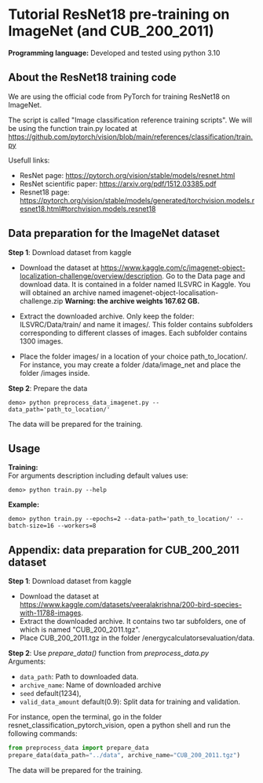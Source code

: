 # Tutorial ResNet18 pre-training on ImageNet (and CUB_200_2011)

**Programming language:** Developed and tested using python 3.10

## About the ResNet18 training code
We are using the official code from PyTorch for training ResNet18 on ImageNet. 

The script is called "Image classification reference training scripts". We will be using the function train.py located at https://github.com/pytorch/vision/blob/main/references/classification/train.py

Usefull links: 
- ResNet page: https://pytorch.org/vision/stable/models/resnet.html  
- ResNet scientific paper: https://arxiv.org/pdf/1512.03385.pdf  
- Resnet18 page: https://pytorch.org/vision/stable/models/generated/torchvision.models.resnet18.html#torchvision.models.resnet18 

<!-- You need to download the folder classification/ located on github at: https://github.com/pytorch/vision/blob/main/references/classification/ -->

## Data preparation for the ImageNet dataset

**Step 1**: Download dataset from kaggle
- Download the dataset at https://www.kaggle.com/c/imagenet-object-localization-challenge/overview/description. Go to the Data page and download data. It is contained in a folder named ILSVRC in Kaggle. You will obtained an archive named imagenet-object-localisation-challenge.zip **Warning: the archive weights 167.62 GB.**

- Extract the downloaded archive. Only keep the folder: ILSVRC/Data/train/ and name it images/. This folder contains subfolders corresponding to different classes of images. Each subfolder contains 1300 images. 

- Place the folder images/ in a location of your choice path_to_location/. For instance, you may create a folder /data/image_net and place the folder /images inside.

**Step 2**: Prepare the data
```Shellsession
demo> python preprocess_data_imagenet.py --data_path='path_to_location/'
```
The data will be prepared for the training. 

<!-- python preprocess_data_imagenet.py --data_path='/media/demouser/0434B71B34B70F24/image_net' -->


## Usage

**Training:**   
For arguments description including default values use:
```Shellsession
demo> python train.py --help
```   

**Example:**   
```Shellsession
demo> python train.py --epochs=2 --data-path='path_to_location/' --batch-size=16 --workers=8
```
<!-- python train.py --epochs=1 --data-path=/media/demouser/0434B71B34B70F24/image_net --batch-size=16 --workers=8 -->


## Appendix: data preparation for CUB_200_2011 dataset

**Step 1**: Download dataset from kaggle
- Download the dataset at https://www.kaggle.com/datasets/veeralakrishna/200-bird-species-with-11788-images.
- Extract the downloaded archive. It contains two tar subfolders, one of which is named "CUB_200_2011.tgz".
- Place CUB_200_2011.tgz in the folder /energycalculatorsevaluation/data.

**Step 2**: Use *prepare_data()* function from *preprocess_data.py*  
Arguments:  
- ```data_path```: Path to downloaded data.   
- ```archive_name```: Name of downloaded archive   
- ```seed``` default(1234),   
- ```valid_data_amount``` default(0.9): Split data for training and validation.

For instance, open the terminal, go in the folder resnet_classification_pytorch_vision, open a python shell and run the following commands:
```python
from preprocess_data import prepare_data
prepare_data(data_path="../data", archive_name="CUB_200_2011.tgz")
```
The data will be prepared for the training. 
